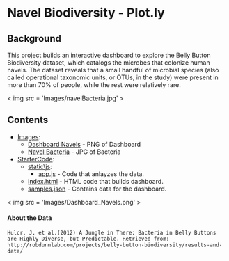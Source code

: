 # Navel Biodiversity - Plot.ly

## Background
This project builds an interactive dashboard to explore the Belly Button Biodiversity dataset, which catalogs the microbes that colonize human navels.
The dataset reveals that a small handful of microbial species (also called operational taxonomic units, or OTUs, in the study) were present in more than 70% of people, while the rest were relatively rare.

< img src = 'Images/navelBacteria.jpg' >

## Contents
* [Images](Images):
    * [Dashboard Navels](Images/Dashboard_Navels.png) - PNG of Dashboard
    * [Navel Bacteria](Images/navelBacteria.jpg) - JPG of Bacteria
* [StarterCode](StarterCode):
    * [static\js](StarterCode/static\js):
        * [app.js](StarterCode/static\js/app.js) - Code that anlayzes the data.
    * [index.html](StarterCode/index.html) - HTML code that builds dashboard.
    * [samples.json](StarterCode/samples.json) - Contains data for the dashboard.

< img src = 'Images/Dashboard_Navels.png' >

#### About the Data
    Hulcr, J. et al.(2012) A Jungle in There: Bacteria in Belly Buttons are Highly Diverse, but Predictable. Retrieved from: http://robdunnlab.com/projects/belly-button-biodiversity/results-and-data/

